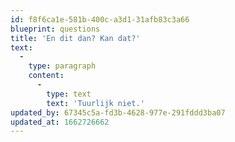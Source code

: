 ```yaml
---
id: f8f6ca1e-581b-400c-a3d1-31afb83c3a66
blueprint: questions
title: 'En dit dan? Kan dat?'
text:
  -
    type: paragraph
    content:
      -
        type: text
        text: 'Tuurlijk niet.'
updated_by: 67345c5a-fd3b-4628-977e-291fddd3ba07
updated_at: 1662726662
---
```

